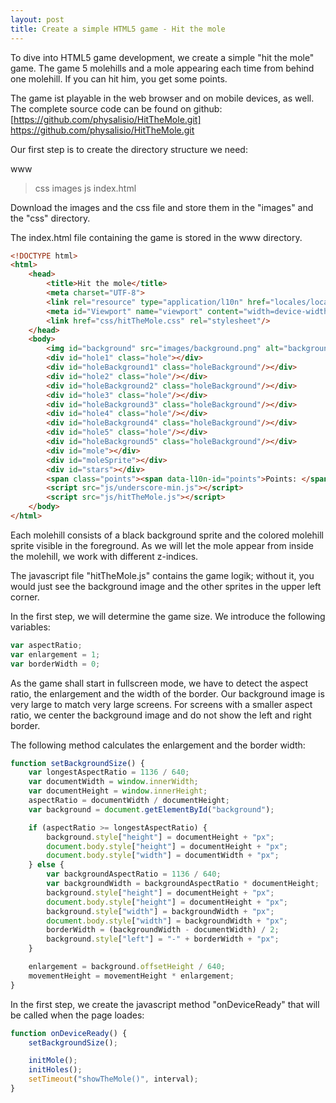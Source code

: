 ```yaml
---
layout: post
title: Create a simple HTML5 game - Hit the mole
---
```


To dive into HTML5 game development, we create a simple "hit the mole" game. The game 5 molehills and a mole appearing each time from behind one molehill. If you can hit him, you get some points.


The game ist playable in the web browser and on mobile devices, as well. The complete source code can be found on github: [https://github.com/physalisio/HitTheMole.git] https://github.com/physalisio/HitTheMole.git

Our first step is to create the directory structure we need:

www
>css
>images
>js
>index.html

Download the images and the css file and store them in the "images" and the "css" directory.

The index.html file containing the game is stored in the www directory.


```html
<!DOCTYPE html>
<html>
    <head>
        <title>Hit the mole</title>
        <meta charset="UTF-8">
        <link rel="resource" type="application/l10n" href="locales/locales.ini" />
        <meta id="Viewport" name="viewport" content="width=device-width,initial-scale=1.0, maximum-scale=1.0, minimum-scale=1.0">
        <link href="css/hitTheMole.css" rel="stylesheet"/>
    </head>
    <body>
        <img id="background" src="images/background.png" alt="background"/>
        <div id="hole1" class="hole"></div>
        <div id="holeBackground1" class="holeBackground"/></div>
        <div id="hole2" class="hole"/></div>
        <div id="holeBackground2" class="holeBackground"/></div>
        <div id="hole3" class="hole"/></div>
        <div id="holeBackground3" class="holeBackground"/></div>
        <div id="hole4" class="hole"/></div>
        <div id="holeBackground4" class="holeBackground"/></div>
        <div id="hole5" class="hole"/></div>
        <div id="holeBackground5" class="holeBackground"/></div>
        <div id="mole"></div>
        <div id="moleSprite"></div>
        <div id="stars"></div>
        <span class="points"><span data-l10n-id="points">Points: </span><span id="points">0</span></span>
        <script src="js/underscore-min.js"></script>
        <script src="js/hitTheMole.js"></script>
    </body>
</html>

```

Each molehill consists of a black background sprite and the colored molehill sprite visible in the foreground. As we will let the mole appear from inside the molehill, we work with different z-indices.

The javascript file "hitTheMole.js" contains the game logik; without it, you would just see the background image and the other sprites in the upper left corner.

In the first step, we will determine the game size. We introduce the following variables:

```javascript
var aspectRatio;
var enlargement = 1;
var borderWidth = 0;
```

As the game shall start in fullscreen mode, we have to detect the aspect ratio, the enlargement and the width of the border. Our background image is very large to match very large screens. For screens with a smaller aspect ratio, we center the background image and do not show the left and right border.

The following method calculates the enlargement and the border width:

```javascript
function setBackgroundSize() {
    var longestAspectRatio = 1136 / 640;
    var documentWidth = window.innerWidth;
    var documentHeight = window.innerHeight;
    aspectRatio = documentWidth / documentHeight;
    var background = document.getElementById("background");

    if (aspectRatio >= longestAspectRatio) {
        background.style["height"] = documentHeight + "px";
        document.body.style["height"] = documentHeight + "px";
        document.body.style["width"] = documentWidth + "px";
    } else {
        var backgroundAspectRatio = 1136 / 640;
        var backgroundWidth = backgroundAspectRatio * documentHeight;
        background.style["height"] = documentHeight + "px";
        document.body.style["height"] = documentHeight + "px";
        background.style["width"] = backgroundWidth + "px";
        document.body.style["width"] = backgroundWidth + "px";
        borderWidth = (backgroundWidth - documentWidth) / 2;
        background.style["left"] = "-" + borderWidth + "px";
    }

    enlargement = background.offsetHeight / 640;
    movementHeight = movementHeight * enlargement;
}
```

In the first step, we create the javascript method "onDeviceReady" that will be called when the page loades:

```javascript
function onDeviceReady() {
    setBackgroundSize();

    initMole();
    initHoles();
    setTimeout("showTheMole()", interval);
}

```
